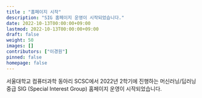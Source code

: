 ```yaml
---
title : "홈페이지 시작"
description: "SIG 홈페이지 운영이 시작되었습니다."
date: 2022-10-13T00:00:00+09:00
lastmod: 2022-10-13T00:00:00+09:00
draft: false
weight: 50
images: []
contributors: ["이경원"]
pinned: false
homepage: false
---
```


서울대학교 컴퓨터과학 동아리 SCSC에서 2022년 2학기에 진행하는 머신러닝/딥러닝 중급 SIG (Special Interest Group) 홈페이지 운영이 시작되었습니다.
